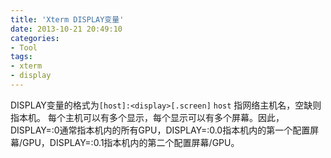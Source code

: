 ```yaml
---
title: 'Xterm DISPLAY变量'
date: 2013-10-21 20:49:10
categories: 
- Tool
tags: 
- xterm
- display
---
```

DISPLAY变量的格式为`[host]:<display>[.screen]`
`host` 指网络主机名，空缺则指本机。
每个主机可以有多个显示，每个显示可以有多个屏幕。因此，DISPLAY=:0通常指本机内的所有GPU，DISPLAY=:0.0指本机内的第一个配置屏幕/GPU，DISPLAY=:0.1指本机内的第二个配置屏幕/GPU。